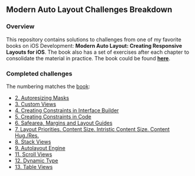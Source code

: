 
## Modern Auto Layout Challenges Breakdown

### Overview
This repository contains solutions to challenges from one of my favorite books on iOS Development: **Modern Auto Layout: Creating Responsive Layouts for iOS**. The book also has a set of exercises after each chapter to consolidate the material in practice. The book could be found [**here**](https://useyourloaf.com/autolayout/).

### Completed challenges
The numbering matches the [book](https://useyourloaf.com/autolayout/):

- [2. Autoresizing Masks](https://github.com/Sencudra/ModernAutoLayout/tree/master/2.%20Autoresizing%20Masks)
- [3. Custom Views](https://github.com/Sencudra/ModernAutoLayout/tree/master/3.%20Custom%20Views)
- [4. Creating Constraints in Interface Builder](https://github.com/Sencudra/ModernAutoLayout/tree/master/4.%20Creating%20Constraints%20in%20Interface%20Builder)
- [5. Creating Constraints in Code](https://github.com/Sencudra/ModernAutoLayout/tree/master/5.%20Creating%20Constraints%20in%20Code)
- [6. Safearea, Margins and Layout Guides](https://github.com/Sencudra/ModernAutoLayout/tree/master/6.%20Safearea%2C%20Margins%20and%20Layout%20Guides)
- [7. Layout Priorities. Content Size. Intristic Content Size. Content Hug./Res.](https://github.com/Sencudra/ModernAutoLayout/tree/master/7.%20Layout%20Priorities.%20Content%20Size.%20Intristic%20Content%20Size.%20Content%20Hug.:Res.)
- [8. Stack Views](https://github.com/Sencudra/ModernAutoLayout/tree/master/8.%20StackViews)
- [9. Autolayout Engine](https://github.com/Sencudra/ModernAutoLayout/tree/master/9.%20Autolayout%20Engine)
- [11. Scroll Views](https://github.com/Sencudra/ModernAutoLayout/tree/master/11.%20Scroll%20Views)
- [12. Dynamic Type](https://github.com/Sencudra/ModernAutoLayout/tree/master/12.%20Dynamic%20Type)
- [13. Table Views]()